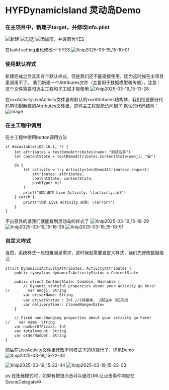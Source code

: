 # HYFDynamicIsland  灵动岛Demo

### 在主项目中，新建子target，并修改info.plist
![新建](https://github.com/user-attachments/assets/fc82e6d1-1f4d-4f30-ac51-74c674227f6d)
![勾选](https://github.com/user-attachments/assets/942d7bf9-0fb0-4a67-b3af-0c0129daa829)
![添加项，并设置为YES](https://github.com/user-attachments/assets/88ce6ff7-17f6-4580-8d9a-4ac1feb699aa)

在build setting里也修改一下YES
![Xnip2025-03-19_15-10-01](https://github.com/user-attachments/assets/8dfe5ad3-b52a-4389-9c7f-ae14589e0fb6)

### 使用默认样式
新建完成之后其实有个默认样式，但是我们还不能直接使用，因为这时候在主项目里调用不了。
我们新建一个Attributes文件（主要用于数据模型和传值），注意：这个文件需要勾选主工程和子工程才能使用
![Xnip2025-03-19_15-13-28](https://github.com/user-attachments/assets/591b5d3a-62bc-4b98-b512-3433af429465)

在xxxActivityLiveActivity文件里有默认的xxxAttributes结构体，我们把这部分代码剪切到新建的Attributes文件里，这样主工程就能访问到了
默认的代码结构：
![image](https://github.com/user-attachments/assets/990dbbb9-20ed-45f5-899f-cbcef2a076a6)

### 在主工程中调用
在主工程中使用button调用方法
```
if #available(iOS 16.1, *) {
    let attributes = testDemoAttributes(name: "测试名称")
    let contentState = testDemoAttributes.ContentState(emoji: "😀")
    
    do {
        let activity = try Activity<testDemoAttributes>.request(
            attributes: attributes,
            contentState: contentState,
            pushType: nil
        )
        print("成功请求 Live Activity: \(activity.id)")
    } catch {
        print("请求 Live Activity 失败: \(error)")
    }
}
```
不出意外的话我们就能看到灵动岛的样式了
![Xnip2025-03-19_15-18-29](https://github.com/user-attachments/assets/252a2830-2b81-4341-b67c-deb4f1f94499)
![Xnip2025-03-19_15-18-38](https://github.com/user-attachments/assets/7dd42640-1753-4870-a7b3-8b7cf831e1bc)
![Xnip2025-03-19_15-18-51](https://github.com/user-attachments/assets/327ea0d2-1643-40f6-9c32-7ff0bbfb7e81)

### 自定义样式
当然，系统样式一般很难满足需求，这时候就需要自定义样式，我们先修改数据格式
```
struct DynamicIsActivityAttributes: ActivityAttributes {
    public typealias dynamicIsActivityStatus = ContentState

    public struct ContentState: Codable, Hashable {
        // Dynamic stateful properties about your activity go here!
//        var emoji: String
        var driverName: String
        var driverStatus : Int //1待接单， 2配送中 3已完成
        var deliveryTimer: ClosedRange<Date>
    }

    // Fixed non-changing properties about your activity go here!
//    var name: String
    var numberOfPizzas: Int
    var totalAmount: String
    var orderNumber: String
}
```
然后在LiveActivity文件里修改不同模式下的UI就行了，详见Demo
![Xnip2025-03-19_15-22-33](https://github.com/user-attachments/assets/07f95124-2c5d-48ea-899b-b1c8ffd59be9)

![Xnip2025-03-19_15-22-44](https://github.com/user-attachments/assets/d06a4a7a-c720-4a01-8320-a2eb5cdec5f5)
![Xnip2025-03-19_15-23-03](https://github.com/user-attachments/assets/e7b35785-338c-45d6-91fb-b496c2c5acfd)

ps:在拓展模式时，如果有按钮点击可以通过URL让点击事件响应在SecneDelegate中
